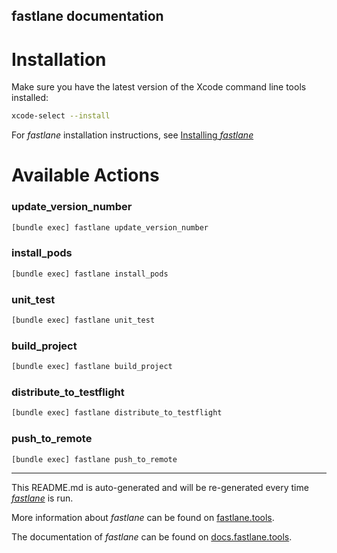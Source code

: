 fastlane documentation
----

# Installation

Make sure you have the latest version of the Xcode command line tools installed:

```sh
xcode-select --install
```

For _fastlane_ installation instructions, see [Installing _fastlane_](https://docs.fastlane.tools/#installing-fastlane)

# Available Actions

### update_version_number

```sh
[bundle exec] fastlane update_version_number
```



### install_pods

```sh
[bundle exec] fastlane install_pods
```



### unit_test

```sh
[bundle exec] fastlane unit_test
```



### build_project

```sh
[bundle exec] fastlane build_project
```



### distribute_to_testflight

```sh
[bundle exec] fastlane distribute_to_testflight
```



### push_to_remote

```sh
[bundle exec] fastlane push_to_remote
```



----

This README.md is auto-generated and will be re-generated every time [_fastlane_](https://fastlane.tools) is run.

More information about _fastlane_ can be found on [fastlane.tools](https://fastlane.tools).

The documentation of _fastlane_ can be found on [docs.fastlane.tools](https://docs.fastlane.tools).
